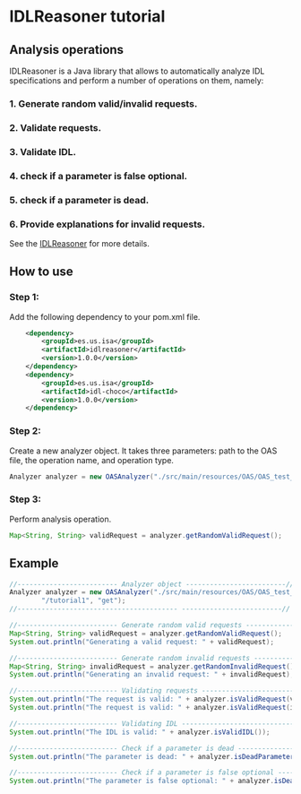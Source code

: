 # IDLReasoner tutorial
## Analysis operations
IDLReasoner is a Java library that allows to automatically analyze IDL specifications and perform a number of operations on them, namely:
### 1. Generate random valid/invalid requests.
### 2. Validate requests.
### 3. Validate IDL.
### 4. check if a parameter is false optional.
### 5. check if a parameter is dead.
### 6. Provide explanations for invalid requests.

See the [IDLReasoner](https://github.com/isa-group/IDLReasonerChoco) for more details.

## How to use
### **Step 1:**
Add the following dependency to your pom.xml file.
```xml  
    <dependency>
        <groupId>es.us.isa</groupId>
        <artifactId>idlreasoner</artifactId>
        <version>1.0.0</version>
    </dependency>
    <dependency>
        <groupId>es.us.isa</groupId>
        <artifactId>idl-choco</artifactId>
        <version>1.0.0</version>
    </dependency>
```
### **Step 2:** 
Create a new analyzer object. It takes three parameters: path to the OAS file, the operation name, and operation type.
```java
Analyzer analyzer = new OASAnalyzer("./src/main/resources/OAS/OAS_test_suite_orig.yaml", "/tutorial1", "get");
```
### **Step 3:**
Perform analysis operation.
```java
Map<String, String> validRequest = analyzer.getRandomValidRequest();
```

## Example
```java
//------------------------- Analyzer object -------------------------//
Analyzer analyzer = new OASAnalyzer("./src/main/resources/OAS/OAS_test_suite_orig.yaml",
        "/tutorial1", "get");
//---------------------------------------- -------------------------//

//------------------------- Generate random valid requests -------------------------//
Map<String, String> validRequest = analyzer.getRandomValidRequest();
System.out.println("Generating a valid request: " + validRequest);

//------------------------- Generate random invalid requests -------------------------//
Map<String, String> invalidRequest = analyzer.getRandomInvalidRequest();
System.out.println("Generating an invalid request: " + invalidRequest);

//------------------------- Validating requests -------------------------------------//
System.out.println("The request is valid: " + analyzer.isValidRequest(validRequest));
System.out.println("The request is valid: " + analyzer.isValidRequest(invalidRequest));

//------------------------- Validating IDL -------------------------------------//
System.out.println("The IDL is valid: " + analyzer.isValidIDL());

//------------------------- Check if a parameter is dead -------------------------//
System.out.println("The parameter is dead: " + analyzer.isDeadParameter("p1"));

//------------------------- Check if a parameter is false optional -----------------//
System.out.println("The parameter is false optional: " + analyzer.isDeadParameter("p1"));
```